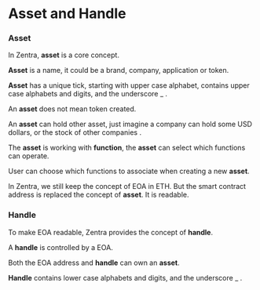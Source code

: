 # Asset and Handle

### Asset

In Zentra, **asset** is a core concept.

**Asset** is a name, it could be a brand, company, application or token.

**Asset** has a unique tick, starting with upper case alphabet, contains upper case alphabets and digits, and the underscore \_ .



An **asset** does not mean token created.

An **asset** can hold other asset, just imagine a company can hold some USD dollars, or the stock of other companies .



The **asset** is working with **function**, the **asset** can select which functions can operate.

User can choose which functions to associate when creating a new **asset**.



In Zentra, we still keep the concept of EOA in ETH. But the smart contract address is replaced the concept of **asset**. It is readable.



### Handle

To make EOA readable, Zentra provides the concept of **handle**.

A **handle** is controlled by a EOA.

Both the EOA address and **handle** can own an **asset**.

**Handle** contains lower case alphabets and digits, and the underscore \_ .

